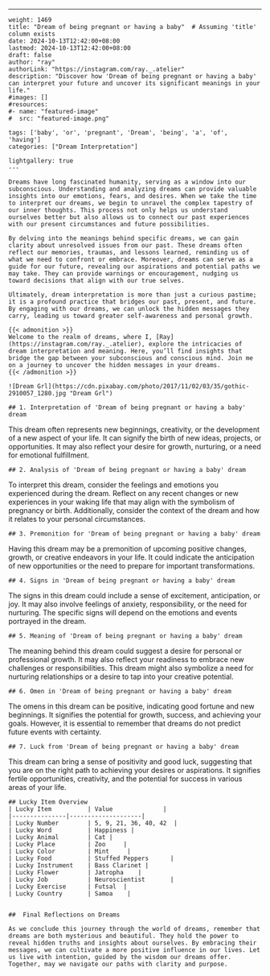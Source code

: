 ---
    weight: 1469
    title: "Dream of being pregnant or having a baby"  # Assuming 'title' column exists
    date: 2024-10-13T12:42:00+08:00
    lastmod: 2024-10-13T12:42:00+08:00
    draft: false
    author: "ray"
    authorLink: "https://instagram.com/ray._.atelier"
    description: "Discover how 'Dream of being pregnant or having a baby' can interpret your future and uncover its significant meanings in your life."
    #images: []
    #resources:
    #- name: "featured-image"
    #  src: "featured-image.png"
    
    tags: ['baby', 'or', 'pregnant', 'Dream', 'being', 'a', 'of', 'having']
    categories: ["Dream Interpretation"]
    
    lightgallery: true
    ---
    
    Dreams have long fascinated humanity, serving as a window into our subconscious. Understanding and analyzing dreams can provide valuable insights into our emotions, fears, and desires. When we take the time to interpret our dreams, we begin to unravel the complex tapestry of our inner thoughts. This process not only helps us understand ourselves better but also allows us to connect our past experiences with our present circumstances and future possibilities.
    
    By delving into the meanings behind specific dreams, we can gain clarity about unresolved issues from our past. These dreams often reflect our memories, traumas, and lessons learned, reminding us of what we need to confront or embrace. Moreover, dreams can serve as a guide for our future, revealing our aspirations and potential paths we may take. They can provide warnings or encouragement, nudging us toward decisions that align with our true selves.
    
    Ultimately, dream interpretation is more than just a curious pastime; it is a profound practice that bridges our past, present, and future. By engaging with our dreams, we can unlock the hidden messages they carry, leading us toward greater self-awareness and personal growth.
    
    {{< admonition >}}
    Welcome to the realm of dreams, where I, [Ray](https://instagram.com/ray._.atelier), explore the intricacies of dream interpretation and meaning. Here, you’ll find insights that bridge the gap between your subconscious and conscious mind. Join me on a journey to uncover the hidden messages in your dreams.
    {{< /admonition >}}
    
    ![Dream Grl](https://cdn.pixabay.com/photo/2017/11/02/03/35/gothic-2910057_1280.jpg "Dream Grl")
    
    ## 1. Interpretation of 'Dream of being pregnant or having a baby' dream
    
This dream often represents new beginnings, creativity, or the development of a new aspect of your life. It can signify the birth of new ideas, projects, or opportunities. It may also reflect your desire for growth, nurturing, or a need for emotional fulfillment.
    
    ## 2. Analysis of 'Dream of being pregnant or having a baby' dream
    
To interpret this dream, consider the feelings and emotions you experienced during the dream. Reflect on any recent changes or new experiences in your waking life that may align with the symbolism of pregnancy or birth. Additionally, consider the context of the dream and how it relates to your personal circumstances.
    
    ## 3. Premonition for 'Dream of being pregnant or having a baby' dream
    
Having this dream may be a premonition of upcoming positive changes, growth, or creative endeavors in your life. It could indicate the anticipation of new opportunities or the need to prepare for important transformations.
    
    ## 4. Signs in 'Dream of being pregnant or having a baby' dream
    
The signs in this dream could include a sense of excitement, anticipation, or joy. It may also involve feelings of anxiety, responsibility, or the need for nurturing. The specific signs will depend on the emotions and events portrayed in the dream.
    
    ## 5. Meaning of 'Dream of being pregnant or having a baby' dream
    
The meaning behind this dream could suggest a desire for personal or professional growth. It may also reflect your readiness to embrace new challenges or responsibilities. This dream might also symbolize a need for nurturing relationships or a desire to tap into your creative potential.
    
    ## 6. Omen in 'Dream of being pregnant or having a baby' dream
    
The omens in this dream can be positive, indicating good fortune and new beginnings. It signifies the potential for growth, success, and achieving your goals. However, it is essential to remember that dreams do not predict future events with certainty.
    
    ## 7. Luck from 'Dream of being pregnant or having a baby' dream
    
This dream can bring a sense of positivity and good luck, suggesting that you are on the right path to achieving your desires or aspirations. It signifies fertile opportunities, creativity, and the potential for success in various areas of your life.
    
    ## Lucky Item Overview
    | Lucky Item          | Value              |
    |---------------|--------------------|
    | Lucky Number        | 5, 9, 21, 36, 40, 42  |
    | Lucky Word          | Happiness |
    | Lucky Animal        | Cat |
    | Lucky Place         | Zoo     |
    | Lucky Color         | Mint     |
    | Lucky Food          | Stuffed Peppers      |
    | Lucky Instrument    | Bass Clarinet |
    | Lucky Flower        | Jatropha    |
    | Lucky Job           | Neuroscientist       |
    | Lucky Exercise      | Futsal  |
    | Lucky Country       | Samoa    |
    
    
    ##  Final Reflections on Dreams
    
    As we conclude this journey through the world of dreams, remember that dreams are both mysterious and beautiful. They hold the power to reveal hidden truths and insights about ourselves. By embracing their messages, we can cultivate a more positive influence in our lives. Let us live with intention, guided by the wisdom our dreams offer. Together, may we navigate our paths with clarity and purpose.
    